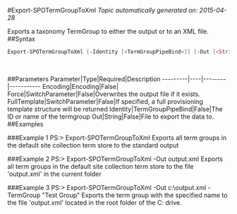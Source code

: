 #Export-SPOTermGroupToXml
*Topic automatically generated on: 2015-04-28*

Exports a taxonomy TermGroup to either the output or to an XML file.
##Syntax
```powershell
Export-SPOTermGroupToXml [-Identity [<TermGroupPipeBind>]] [-Out [<String>]] [-FullTemplate [<SwitchParameter>]] [-Encoding [<Encoding>]] [-Force [<SwitchParameter>]]
```
&nbsp;

##Parameters
Parameter|Type|Required|Description
---------|----|--------|-----------
Encoding|Encoding|False|
Force|SwitchParameter|False|Overwrites the output file if it exists.
FullTemplate|SwitchParameter|False|If specified, a full provisioning template structure will be returned
Identity|TermGroupPipeBind|False|The ID or name of the termgroup
Out|String|False|File to export the data to.
##Examples

###Example 1
    PS:> Export-SPOTermGroupToXml
Exports all term groups in the default site collection term store to the standard output

###Example 2
    PS:> Export-SPOTermGroupToXml -Out output.xml
Exports all term groups in the default site collection term store to the file 'output.xml' in the current folder

###Example 3
    PS:> Export-SPOTermGroupToXml -Out c:\output.xml -TermGroup "Test Group"
Exports the term group with the specified name to the file 'output.xml' located in the root folder of the C: drive.
